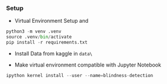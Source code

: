 ### Setup
- Virtual Environment Setup and 
```python
python3 -m venv .venv
source .venv/bin/activate
pip install -r requirements.txt
```

- Install Data from kaggle in `data\`

- Make virtual environment compatible with Jupyter Notebook 
```python
ipython kernel install --user --name=blindness-detection
```